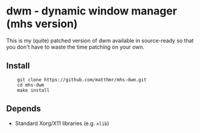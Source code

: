 # dwm - dynamic window manager (mhs version)

This is my (quite) patched version of dwm available in source-ready so that you don't have to waste the time patching on your own.

## Install
```shell
	git clone https://github.com/matthmr/mhs-dwm.git
	cd mhs-dwm
	make install
```

## Depends
- Standard Xorg/X11 libraries (e.g. `xlib`)
